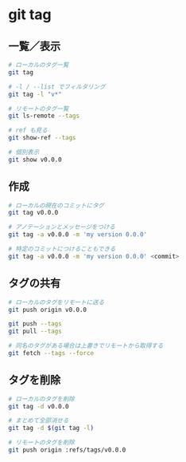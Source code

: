 # git tag

## 一覧／表示

```bash
# ローカルのタグ一覧
git tag

# -l / --list でフィルタリング
git tag -l "v*"

# リモートのタグ一覧
git ls-remote --tags

# ref も見る
git show-ref --tags

# 個別表示
git show v0.0.0
```

## 作成

```bash
# ローカルの現在のコミットにタグ
git tag v0.0.0

# アノテーションとメッセージをつける
git tag -a v0.0.0 -m 'my version 0.0.0'

# 特定のコミットにつけることもできる
git tag -a v0.0.0 -m 'my version 0.0.0' <commit>
```

## タグの共有

```bash
# ローカルのタグをリモートに送る
git push origin v0.0.0

git push --tags
git pull --tags

# 同名のタグがある場合は上書きでリモートから取得する
git fetch --tags --force
```

## タグを削除

```bash
# ローカルのタグを削除
git tag -d v0.0.0

# まとめて全部消せる
git tag -d $(git tag -l)

# リモートのタグを削除
git push origin :refs/tags/v0.0.0
```
